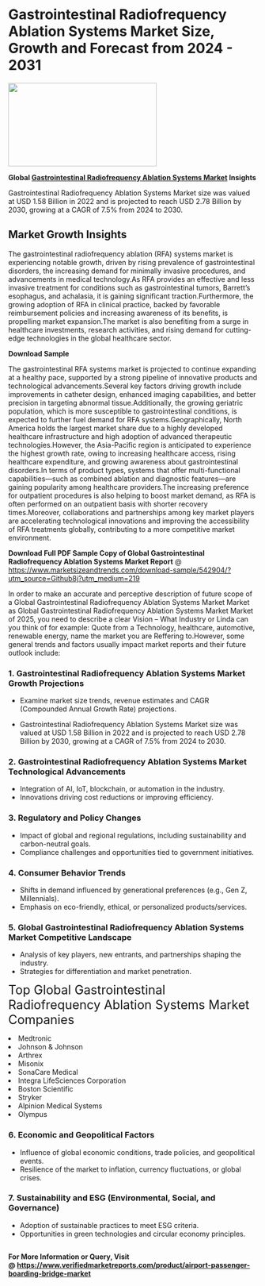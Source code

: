 <H1>Gastrointestinal Radiofrequency Ablation Systems Market Size, Growth and Forecast from 2024 - 2031</H1><img class="aligncenter size-medium wp-image-584254" src="https://thirdeyenews.in/wp-content/uploads/2024/09/Global-Market-Research-300x168.jpeg" alt="" width="300" height="168" /><p><strong>Global&nbsp;<a href="https://www.marketsizeandtrends.com/download-sample/542904/?utm_source=Github8j?utm_medium=219">Gastrointestinal Radiofrequency Ablation Systems Market</a> Insights</strong></p><p>Gastrointestinal Radiofrequency Ablation Systems Market size was valued at USD 1.58 Billion in 2022 and is projected to reach USD 2.78 Billion by 2030, growing at a CAGR of 7.5% from 2024 to 2030.</p><p><h2>Market Growth Insights</h2> <p>The gastrointestinal radiofrequency ablation (RFA) systems market is experiencing notable growth, driven by rising prevalence of gastrointestinal disorders, the increasing demand for minimally invasive procedures, and advancements in medical technology.As RFA provides an effective and less invasive treatment for conditions such as gastrointestinal tumors, Barrett’s esophagus, and achalasia, it is gaining significant traction.Furthermore, the growing adoption of RFA in clinical practice, backed by favorable reimbursement policies and increasing awareness of its benefits, is propelling market expansion.The market is also benefiting from a surge in healthcare investments, research activities, and rising demand for cutting-edge technologies in the global healthcare sector.</p> <p><strong>Download Sample</strong></p> <p>The gastrointestinal RFA systems market is projected to continue expanding at a healthy pace, supported by a strong pipeline of innovative products and technological advancements.Several key factors driving growth include improvements in catheter design, enhanced imaging capabilities, and better precision in targeting abnormal tissue.Additionally, the growing geriatric population, which is more susceptible to gastrointestinal conditions, is expected to further fuel demand for RFA systems.Geographically, North America holds the largest market share due to a highly developed healthcare infrastructure and high adoption of advanced therapeutic technologies.However, the Asia-Pacific region is anticipated to experience the highest growth rate, owing to increasing healthcare access, rising healthcare expenditure, and growing awareness about gastrointestinal disorders.In terms of product types, systems that offer multi-functional capabilities—such as combined ablation and diagnostic features—are gaining popularity among healthcare providers.The increasing preference for outpatient procedures is also helping to boost market demand, as RFA is often performed on an outpatient basis with shorter recovery times.Moreover, collaborations and partnerships among key market players are accelerating technological innovations and improving the accessibility of RFA treatments globally, contributing to a more competitive market environment.<p><span class=""><strong>Download Full PDF Sample Copy of Global Gastrointestinal Radiofrequency Ablation Systems Market Report</strong> @ <a href="https://www.marketsizeandtrends.com/download-sample/542904/?utm_source=Github8j?utm_medium=219" target="_blank">https://www.marketsizeandtrends.com/download-sample/542904/?utm_source=Github8j?utm_medium=219</a></span></p><p>In order to make an accurate and perceptive description of future scope of a Global&nbsp;Gastrointestinal Radiofrequency Ablation Systems Market Market as Global&nbsp;Gastrointestinal Radiofrequency Ablation Systems Market Market of 2025, you need to describe a clear Vision &ndash; What Industry or Linda can you think of for example: Quote from a Technology, healthcare, automotive, renewable energy, name the market you are Reffering to.However, some general trends and factors usually impact market reports and their future outlook include:</p><h3>1.&nbsp;<strong>Gastrointestinal Radiofrequency Ablation Systems Market Growth Projections</strong></h3><ul><li>Examine market size trends, revenue estimates and CAGR (Compounded Annual Growth Rate) projections.</li><li><p>Gastrointestinal Radiofrequency Ablation Systems Market size was valued at USD 1.58 Billion in 2022 and is projected to reach USD 2.78 Billion by 2030, growing at a CAGR of 7.5% from 2024 to 2030.</p></li></ul><h3>2.&nbsp;<strong>Gastrointestinal Radiofrequency Ablation Systems Market Technological Advancements</strong></h3><ul><li>Integration of AI, IoT, blockchain, or automation in the industry.</li><li>Innovations driving cost reductions or improving efficiency.</li></ul><h3>3.&nbsp;<strong>Regulatory and Policy Changes</strong></h3><ul><li>Impact of global and regional regulations, including sustainability and carbon-neutral goals.</li><li>Compliance challenges and opportunities tied to government initiatives.</li></ul><h3>4.&nbsp;<strong>Consumer Behavior Trends</strong></h3><ul><li>Shifts in demand influenced by generational preferences (e.g., Gen Z, Millennials).</li><li>Emphasis on eco-friendly, ethical, or personalized products/services.</li></ul><h3>5.&nbsp;<strong>Global Gastrointestinal Radiofrequency Ablation Systems Market Competitive Landscape</strong></h3><ul><li>Analysis of key players, new entrants, and partnerships shaping the industry.</li><li>Strategies for differentiation and market penetration.</li></ul><p data-pm-slice="1 1 []"><span style="color: inherit; font-family: inherit; font-size: 25px;">Top Global Gastrointestinal Radiofrequency Ablation Systems Market Companies</span></p><div class="" data-test-id=""><p><li>Medtronic</li><li> Johnson & Johnson</li><li> Arthrex</li><li> Misonix</li><li> SonaCare Medical</li><li> Integra LifeSciences Corporation</li><li> Boston Scientific</li><li> Stryker</li><li> Alpinion Medical Systems</li><li> Olympus</li></p></div><h3>6.&nbsp;<strong>Economic and Geopolitical Factors</strong></h3><ul><li>Influence of global economic conditions, trade policies, and geopolitical events.</li><li>Resilience of the market to inflation, currency fluctuations, or global crises.</li></ul><h3>7.&nbsp;<strong>Sustainability and ESG (Environmental, Social, and Governance)</strong></h3><ul><li>Adoption of sustainable practices to meet ESG criteria.</li><li>Opportunities in green technologies and circular economy principles.</li></ul><h2><strong style="font-size: 14px;">For More Information or Query, Visit @&nbsp;</strong><a style="background-color: #ffffff; font-size: 14px;" href="https://www.marketsizeandtrends.com/report/gastrointestinal-radiofrequency-ablation-systems-market/" target="_blank">https://www.verifiedmarketreports.com/product/airport-passenger-boarding-bridge-market</a></h2>